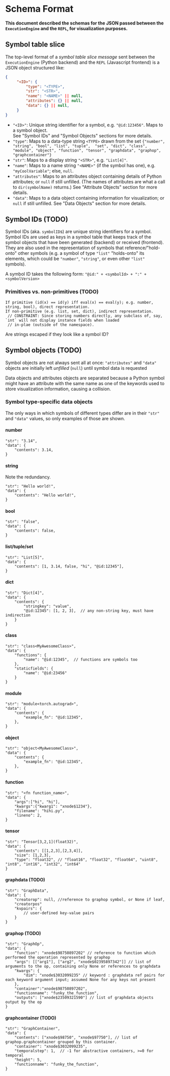 # Schema Format
**This document described the schemas for the JSON passed between the `ExecutionEngine` and the `REPL`, for visualization
 purposes.**
 
 ## Symbol table slice
 
 The top-level format of a _symbol table slice message_ sent between the `ExecutionEngine` (Python backend) and the 
 `REPL` (Javascript frontend) is a JSON object structured like:
 
```json
{
     "<ID>": {
         "type": "<TYPE>",
         "str": "<STR>",
         "name": "<NAME>" || null,
         "attributes": {} || null,
         "data": {} || null,
     }
}
```
- `"<ID>"`: Unique string identifier for a symbol, e.g. `"@id:123456"`. Maps to a symbol object.  
See "Symbol IDs" and "Symbol Objects" sections for more details.
- `"type"`: Maps to a data-type string `<TYPE>` drawn from the set `{"number", "string", "bool", "list", "tuple", 
"set", "dict", "class", "module", "object", "function", "tensor", "graphdata", "graphop", "graphcontainer"}`
- `"str"`: Maps to a display string `"<STR>"`, e.g. `"List[4]"`.
- `"name"`: Maps to a name string `"<NAME>"` (if the symbol has one), e.g. `"myCoolVariable"`; else, `null`.
- `"attributes"`: Maps to an attributes object containing details of Python attributes; or `null` if still unfilled. 
(The names of attributes are what a call to `dir(symbolName)` returns.)  See "Attribute Objects" section for more details.
- `"data"`: Maps to a data object containing information for visualization; or `null` if still unfilled. See "Data 
Objects" section for more details.

## Symbol IDs (TODO)
Symbol IDs (aka. `symbolID`s) are unique string identifiers for a symbol. Symbol IDs are used as keys in a symbol 
table that keeps track of the symbol objects that have been generated (backend) or received (frontend).
They are also used in the representation of symbols that reference/"hold-onto" other symbols (e.g. a symbol of type 
`"list"` "holds-onto" its elements, which could be `"number"`, `"string"`, or even other `"list"` symbols).

A symbol ID takes the following form: `"@id:" + <symbolId> + ":" + <symbolVersion>`

### Primitives vs. non-primitives (TODO)
```
If primitive (id(x) == id(y) iff eval(x) == eval(y); e.g. number, string, bool), direct representation.
If non-primitive (e.g. list, set, dict), indirect representation.
 // CONSTRAINT: Since storing numbers directly, any subclass of, say, `int` will not display instance fields when loaded
 // in-plae (outside of the namespace).
```
Are strings escaped if they look like a symbol ID?

## Symbol objects (TODO)
Symbol objects are not always sent all at once: `"attributes"` and `"data"` objects are initially left _unfilled_ 
(`null`) until symbol data is requested

Data objects and attributes objects are separated because a Python symbol might have an attribute with the same name 
as one of the keywords used to store visualization information, causing a collision.

### Symbol type-specific data objects
The only ways in which symbols of different types differ are in their `"str"` and `"data"` values, so only 
examples of those are shown.

#### number
```
"str": "3.14",
"data": {
    "contents": 3.14,
}
```

#### string
Note the redundancy.
```
"str": "Hello world!",
"data": {
    "contents": "Hello world!",
}
```

#### bool
```
"str": "false",
"data": {
    "contents": false,
}
```

#### list/tuple/set
```
"str": "List[5]",
"data": {
    "contents": [1, 3.14, false, "hi", "@id:12345"],
}
```

#### dict
```
"str": "Dict[4]",
"data": {
    "contents": {
        "stringkey": "value",
        "@id:12345": [1, 2, 3],  // any non-string key, must have indirection
    }
}
```

#### class
```
"str": "class<MyAwesomeClass>",
"data": {
    "functions": {
        "name": "@id:12345",  // functions are symbols too
    },
    "staticfields": {
        "name": "@id:23456"
    }
}
```

#### module
```
"str": "module<torch.autograd>",
"data": {
    "contents": {
        "example_fn": "@id:12345",
    },
}
```

#### object
```
"str": "object<MyAwesomeClass>",
"data": {
    "contents": {
        "example_fn": "@id:12345",
    },
}
```

#### function
```
"str": "<fn function_name>",
"data": {
    "args":["hi", "hi"],
    "kwargs":{"kwarg1": "xnode$1234"},
    "filename": "hihi.py",
    "lineno": 2,
}
```

#### tensor
```
"str": "Tensor[3,2,1](float32)",
"data": {
    "contents": [[1,2,3],[2,3,4]],
    "size": [1,2,3],
    "type": "float32", // "float16", "float32", "float64", "uint8", "int8", "int16", "int32", "int64"
}
```

#### graphdata (TODO)
```
"str": "GraphData",
"data": {
    "creatorop": null, //reference to graphop symbol, or None if leaf,
    "creatorpos"
    "kvpairs": {
        // user-defined key-value pairs
    }
}
```

#### graphop (TODO)
```
"str": "GraphOp",
"data": {
    "function": "xnode$98750897202" // reference to function which performed the operation represented by graphop
    "args": [["arg1"], ["arg2", "xnode$02395897342"]] // list of arguments to the op, containing only None or references to graphdata
    "kwargs": {
        "dim": "xnode$3032099235" // keyword : graphdata ref pairs for each keyword argument input; assumed None for any keys not present
    },
    "container":"xnode$98750897202",
    "functionname": "funky_the_function",
    "outputs": ["xnode$23509321590"] // list of graphdata objects output by the op
}
```

#### graphcontainer (TODO)
```
"str": "GraphContainer",
"data": {
    "contents": ["xnode$98750", "xnode$97750"], // list of graphop.graphcontainer grouped by this container.
    "container": "xnode$3032099235",
    "temporalstep": 1,  // -1 for abstractive containers, >=0 for temporal
    "height": 5,
    "functionname": "funky_the_function",
}
```